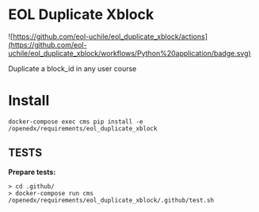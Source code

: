 # EOL Duplicate Xblock

![https://github.com/eol-uchile/eol_duplicate_xblock/actions](https://github.com/eol-uchile/eol_duplicate_xblock/workflows/Python%20application/badge.svg)

Duplicate a block_id in any user course

# Install

    docker-compose exec cms pip install -e /openedx/requirements/eol_duplicate_xblock

## TESTS
**Prepare tests:**

    > cd .github/
    > docker-compose run cms /openedx/requirements/eol_duplicate_xblock/.github/test.sh
